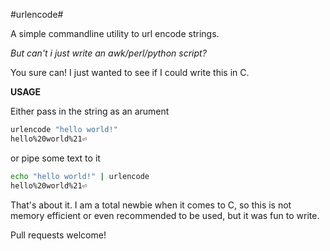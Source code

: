 #urlencode#

A simple commandline utility to url encode strings.

_But can't i just write an awk/perl/python script?_

You sure can! I just wanted to see if I could write this in C.

**USAGE**

Either pass in the string as an arument

```bash
urlencode "hello world!"
hello%20world%21⏎ 
```

or pipe some text to it

```bash
echo "hello world!" | urlencode
hello%20world%21⏎
```

That's about it. I am a total newbie when it comes to C, so this is not memory efficient or even recommended to be used, but it was fun to write.

Pull requests welcome!
